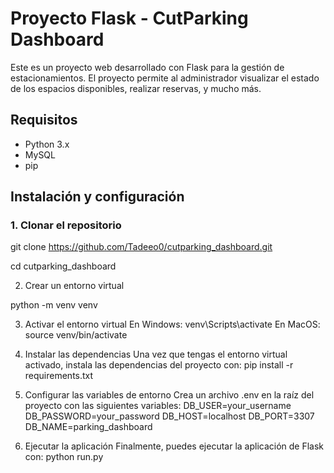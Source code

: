 # Proyecto Flask - CutParking Dashboard

Este es un proyecto web desarrollado con Flask para la gestión de estacionamientos. El proyecto permite al administrador visualizar el estado de los espacios disponibles, realizar reservas, y mucho más.

## Requisitos

- Python 3.x
- MySQL
- pip

## Instalación y configuración

### 1. Clonar el repositorio

git clone https://github.com/Tadeeo0/cutparking_dashboard.git

cd cutparking_dashboard

2. Crear un entorno virtual

python -m venv venv

3. Activar el entorno virtual
En Windows: venv\Scripts\activate
En MacOS: source venv/bin/activate

4. Instalar las dependencias
Una vez que tengas el entorno virtual activado, instala las dependencias del proyecto con:
pip install -r requirements.txt

5. Configurar las variables de entorno
Crea un archivo .env en la raíz del proyecto con las siguientes variables:
DB_USER=your_username
DB_PASSWORD=your_password
DB_HOST=localhost
DB_PORT=3307
DB_NAME=parking_dashboard

6. Ejecutar la aplicación
Finalmente, puedes ejecutar la aplicación de Flask con:
python run.py



